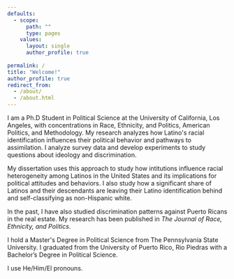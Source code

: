 ```yaml
---
defaults:
  - scope:
      path: ""
      type: pages
    values:
      layout: single
      author_profile: true
    
permalink: /
title: "Welcome!"
author_profile: true
redirect_from: 
  - /about/
  - /about.html
---
```


I am a Ph.D  Student in Political Science at the University of California, Los Angeles, with concentrations in Race, Ethnicity, and Politics, American Politics, and Methodology. My research analyzes how Latino's racial identification influences their political behavior and pathways to assimilation. I analyze survey data and develop experiments to study questions about ideology and discrimination. 

My dissertation uses this approach to study how intitutions influence racial heterogeneity among Latinos in the United States and its implications for political attitudes and behaviors. I also study how a significant share of Latinos and their descendants are leaving their Latino identification behind and self-classifying as non-Hispanic white. 

In the past, I have also studied discrimination patterns against Puerto Ricans in the real estate. My research has been published in *The Journal of Race, Ethnicity, and Politics*. 

I hold a Master's Degree in Political Science from The Pennsylvania State University. I graduated from the University of Puerto Rico, Rio Piedras with a Bachelor’s Degree in Political Science.

I use He/Him/El pronouns.
